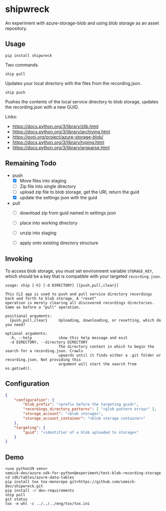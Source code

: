 # shipwreck
An experiment with azure-storage-blob and using blob storage as an asset repository.

## Usage

`pip install shipwreck`

Two commands.

`ship pull`

Updates your local directory with the files from the recording.json.

`ship push`

Pushes the contents of the local service directory to blob storage, updates the recording.json with a new GUID.

Links:

- https://docs.python.org/3/library/zlib.html
- https://docs.python.org/3/library/archiving.html
- https://pypi.org/project/azure-storage-blob/
- https://docs.python.org/3/library/typing.html
- https://docs.python.org/3/library/argparse.html

## Remaining Todo

- push
    - [x] Move files into staging
    - [ ] Zip file into single directory
    - [ ] upload zip file to blob storage, get the URI, return the guid
    - [x] update the settings json with the guid

- pull
    - [ ] download zip from guid named in settings json
    - [ ] place into working directory
    - [ ] unzip into staging
    - [ ] apply onto existing directory structure


## Invoking

To access blob storage, you _must_ set environment variable `STORAGE_KEY`, which should be a key that is compatible with your targeted `recording.json`.

```
usage: ship [-h] [-d DIRECTORY] [{push,pull,clear}]

This CLI app is used to push and pull service directory recordings back and forth to blob storage. A "reset"
operation is merely clearing all discovered recordings directories. Same as before a "pull" operation.

positional arguments:
  {push,pull,clear}     Uploading, downloading, or resetting, which do you need?

optional arguments:
  -h, --help            show this help message and exit
  -d DIRECTORY, --directory DIRECTORY
                        The directory context in which to begin the search for a recording.json. Crawls
                        upwards until it finds either a .git folder or recording.json. Not providing this
                        argument will start the search from os.getcwd().
```

## Configuration

```json
{
    "configuration": { 
        "blob_prefix": "<prefix before the targeting guid>",
        "recordings_directory_patterns": [ "<glob pattern array>" ],
        "storage_account": "<blob storage>",
        "storage_account_container": "<blob storage container>"
    },
    "targeting": {
        "guid": "<identifier of a blob uploaded to storage>"
    }
}
```

## Demo

```
<use python39 venv>
semick-dev/azure-sdk-for-python@experiment/test-blob-recording-storage
cd sdk/tables/azure-data-tables
pip install tox tox-monorepo git+https://github.com/semick-dev/shipwreck.git
pip install -r dev-requirements
ship pull
git status
tox -e whl -c ../../../eng/tox/tox.ini
```
